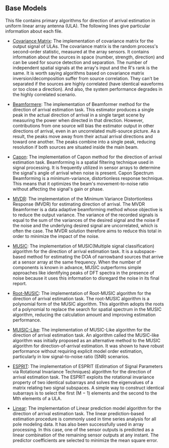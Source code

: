 ## Base Models

This file contains primary algorithms for direction of arrival estimation in uniform linear array antenna (ULA). The following lines give particular information about each file.

- [Covariance Matrix](Covariance.m): The implementation of covariance matrix for the output signal of ULAs.
The covariance matrix is the random process's second-order statistic, measured at the array sensors. It contains information about the sources in space (number, strength, direction) and can be used for source detection and separation. The number of independent spatial signals at the array's input and the R's rank is the same. It is worth saying algorithms based on covariance matrix inversion/decomposition suffer from source correlation. They can't be separated if the sources are highly correlated (have identical waveforms or too close a direction). And also, the system performance degrades in the highly correlated scenario.

- [Beamformere](Beamformer.m): The implementation of Beamformer method for the direction of arrival estimation task.
This estimator produces a single peak in the actual direction of arrival in a single target scene by measuring the power when directed in that direction. However, contributions from one source will bias the estimator output in other directions of arrival, even in an uncorrelated multi-source picture. As a result, the peaks move away from their actual arrival directions and toward one another. The peaks combine into a single peak, reducing resolution if both sources are situated inside the main beam.

- [Capon](Capon.m): The implementation of Capon method for the direction of arrival estimation task.
Beamforming is a spatial filtering technique used in signal processing. It is frequently utilized in sensor arrays to determine the signal's angle of arrival when noise is present. Capon Spectrum Beamforming is a minimum-variance, distortionless response technique. This means that it optimizes the beam's movement-to-noise ratio without affecting the signal's gain or phase.

- [MVDR](MVDR.m): The implementation of the Minimum Variance Distortionless Response (MVDR) for estimating direction of arrival.
The MVDR Beamformer is a data adaptive beamforming method whose objective is to reduce the output variance. The variance of the recorded signals is equal to the sum of the variances of the desired signal and the noise if the noise and the underlying desired signal are uncorrelated, which is often the case. The MVDR solution therefore aims to reduce this total in order to minimize the impact of the noise.

- [MUSIC](Music.m): The implementation of MUSIC(Multiple signal classification) algorithm for the direction of arrival estimation task. It is a subspace-based method for estimating the DOA of narrowband sources that arrive at a sensor array at the same frequency. When the number of components is known in advance, MUSIC outperforms simple approaches like identifying peaks of DFT spectra in the presence of noise because it uses this information to disregard the noise in its final report.

- [Root-MUSIC](Root_Music.m): The implementation of Root-MUSIC algorithm for the direction of arrival estimation task.
The root-MUSIC algorithm is a polynomial form of the MUSIC algorithm. This algorithm adopts the roots of a polynomial to replace the search for spatial spectrum in the MUSIC algorithm, reducing the calculation amount and improving estimation performance.

- [MUISIC-Like](Music_Like.m): The implementation of MUSIC-Like algorithm for the direction of arrival estimation task.
An algorithm called the MUSIC-like algorithm was initially proposed as an alternative method to the MUSIC algorithm for direction-of-arrival estimation. It was shown to have robust performance without requiring explicit model order estimation, particularly in low signal-to-noise ratio (SNR) scenarios.

- [ESPRIT](Esprit.m): The implementation of ESPRIT (Estimation of Signal Parameters via Rotational Invariance Techniques) algorithm for the direction of arrival estimation task.
The ESPRIT exploits the rotational invariance property of two identical subarrays and solves the eigenvalues of a matrix relating two signal subspaces. A simple way to construct identical subarrays is to select the first (M − 1) elements and the second to the Mth elements of a ULA.

- [Linear](linear.m): The implementation of Linear prediction model algorithm for the direction of arrival estimation task.
The linear prediction-based estimation procedure is commonly used in time series analysis for all pole modeling data. It has also been successfully used in array processing. In this case, one of the sensor outputs is predicted as a linear combination of the remaining sensor outputs at any instant. The predictor coefficients are selected to minimize the mean square error.
